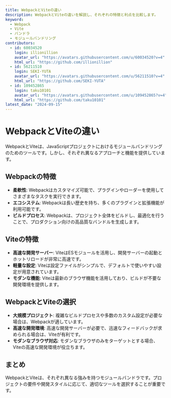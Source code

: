 ```yaml
---
title: WebpackとViteの違い
description: WebpackとViteの違いを解説し、それぞれの特徴と利点を比較します。
keyword:
  - Webpack
  - Vite
  - バンドラ
  - モジュールバンドリング
contributors:
  - id: 60034520
    login: illionillion
    avatar_url: "https://avatars.githubusercontent.com/u/60034520?v=4"
    html_url: "https://github.com/illionillion"
  - id: 56211510
    login: SEKI-YUTA
    avatar_url: "https://avatars.githubusercontent.com/u/56211510?v=4"
    html_url: "https://github.com/SEKI-YUTA"
  - id: 109452865
    login: taku10101
    avatar_url: "https://avatars.githubusercontent.com/u/109452865?v=4"
    html_url: "https://github.com/taku10101"
latest_date: "2024-09-15"
---
```


# WebpackとViteの違い

WebpackとViteは、JavaScriptプロジェクトにおけるモジュールバンドリングのためのツールです。しかし、それぞれ異なるアプローチと機能を提供しています。

## Webpackの特徴

- **柔軟性**: Webpackはカスタマイズ可能で、プラグインやローダーを使用してさまざまなタスクを実行できます。
- **エコシステム**: Webpackは長い歴史を持ち、多くのプラグインと拡張機能が利用可能です。
- **ビルドプロセス**: Webpackは、プロジェクト全体をビルドし、最適化を行うことで、プロダクション向けの高品質なバンドルを生成します。

## Viteの特徴

- **高速な開発サーバー**: ViteはESモジュールを活用し、開発サーバーの起動とホットリロードが非常に高速です。
- **軽量な設定**: Viteは設定ファイルがシンプルで、デフォルトで使いやすい設定が用意されています。
- **モダンな機能**: Viteは最新のブラウザ機能を活用しており、ビルドが不要な開発環境を提供します。

## WebpackとViteの選択

- **大規模プロジェクト**: 複雑なビルドプロセスや多数のカスタム設定が必要な場合は、Webpackが適しています。
- **高速な開発環境**: 高速な開発サーバーが必要で、迅速なフィードバックが求められる場合は、Viteが有利です。
- **モダンなブラウザ対応**: モダンなブラウザのみをターゲットとする場合、Viteの高速な開発環境が役立ちます。

## まとめ

WebpackとViteは、それぞれ異なる強みを持つモジュールバンドラです。プロジェクトの要件や開発スタイルに応じて、適切なツールを選択することが重要です。
